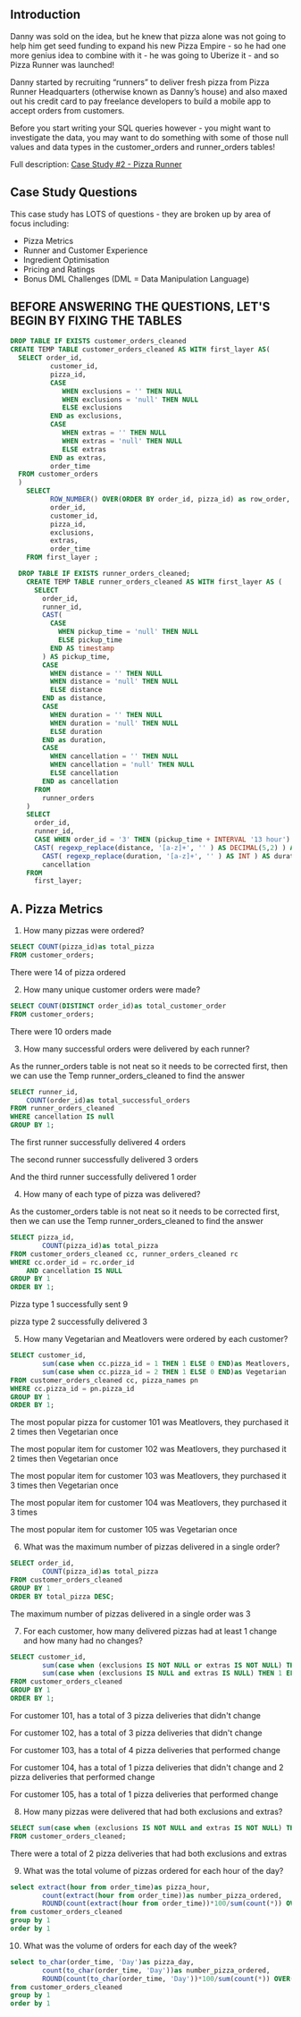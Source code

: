 ## Introduction

Danny was sold on the idea, but he knew that pizza alone was not going to help him get seed funding to expand his new Pizza Empire - so he had one more genius idea to combine with it - he was going to Uberize it - and so Pizza Runner was launched!

Danny started by recruiting “runners” to deliver fresh pizza from Pizza Runner Headquarters (otherwise known as Danny’s house) and also maxed out his credit card to pay freelance developers to build a mobile app to accept orders from customers.

Before you start writing your SQL queries however - you might want to investigate the data, you may want to do something with some of those null values and data types in the customer_orders and runner_orders tables!

Full description: [Case Study #2 - Pizza Runner ](https://8weeksqlchallenge.com/case-study-2/)


## Case Study Questions

This case study has LOTS of questions - they are broken up by area of focus including:

- Pizza Metrics
- Runner and Customer Experience
- Ingredient Optimisation
- Pricing and Ratings
- Bonus DML Challenges (DML = Data Manipulation Language)


## BEFORE ANSWERING THE QUESTIONS, LET'S BEGIN BY FIXING THE TABLES
```sql
DROP TABLE IF EXISTS customer_orders_cleaned
CREATE TEMP TABLE customer_orders_cleaned AS WITH first_layer AS(
  SELECT order_id,
          customer_id,
          pizza_id,
          CASE
             WHEN exclusions = '' THEN NULL
             WHEN exclusions = 'null' THEN NULL
             ELSE exclusions
          END as exclusions,
          CASE
             WHEN extras = '' THEN NULL
             WHEN extras = 'null' THEN NULL
             ELSE extras
          END as extras,
          order_time
  FROM customer_orders
  )
    SELECT 
          ROW_NUMBER() OVER(ORDER BY order_id, pizza_id) as row_order,
          order_id,
          customer_id,
          pizza_id,
          exclusions,
          extras,
          order_time
    FROM first_layer ;
```    
    
```sql
  DROP TABLE IF EXISTS runner_orders_cleaned;
    CREATE TEMP TABLE runner_orders_cleaned AS WITH first_layer AS (
      SELECT
        order_id,
        runner_id,
        CAST(
          CASE
            WHEN pickup_time = 'null' THEN NULL
            ELSE pickup_time
          END AS timestamp
        ) AS pickup_time,
        CASE
          WHEN distance = '' THEN NULL
          WHEN distance = 'null' THEN NULL
          ELSE distance
        END as distance,
        CASE
          WHEN duration = '' THEN NULL
          WHEN duration = 'null' THEN NULL
          ELSE duration
        END as duration,
        CASE
          WHEN cancellation = '' THEN NULL
          WHEN cancellation = 'null' THEN NULL
          ELSE cancellation
        END as cancellation
      FROM
        runner_orders
    )
    SELECT
      order_id,
      runner_id,
      CASE WHEN order_id = '3' THEN (pickup_time + INTERVAL '13 hour') ELSE pickup_time END AS pickup_time,
      CAST( regexp_replace(distance, '[a-z]+', '' ) AS DECIMAL(5,2) ) AS distance,
    	CAST( regexp_replace(duration, '[a-z]+', '' ) AS INT ) AS duration,
    	cancellation
    FROM
      first_layer;
```



## A. Pizza Metrics

1. How many pizzas were ordered?
```sql
SELECT COUNT(pizza_id)as total_pizza
FROM customer_orders;
```
There were 14 of pizza ordered


2. How many unique customer orders were made?
```sql
SELECT COUNT(DISTINCT order_id)as total_customer_order
FROM customer_orders;
```
There were 10 orders made


3. How many successful orders were delivered by each runner?

As the runner_orders table is not neat so it needs to be corrected first, then we can use the Temp runner_orders_cleaned to find the answer

```sql
SELECT runner_id,
	COUNT(order_id)as total_successful_orders
FROM runner_orders_cleaned
WHERE cancellation IS null
GROUP BY 1;
```
The first runner successfully delivered 4 orders

The second runner successfully delivered 3 orders

And the third runner successfully delivered 1 order


4. How many of each type of pizza was delivered?

As the customer_orders table is not neat so it needs to be corrected first, then we can use the Temp runner_orders_cleaned to find the answer

```sql
SELECT pizza_id,
		COUNT(pizza_id)as total_pizza
FROM customer_orders_cleaned cc, runner_orders_cleaned rc
WHERE cc.order_id = rc.order_id
	AND cancellation IS NULL
GROUP BY 1	
ORDER BY 1;
```
Pizza type 1 successfully sent 9

pizza type 2 successfully delivered 3


5. How many Vegetarian and Meatlovers were ordered by each customer?
```sql
SELECT customer_id,
		sum(case when cc.pizza_id = 1 THEN 1 ELSE 0 END)as Meatlovers,
		sum(case when cc.pizza_id = 2 THEN 1 ELSE 0 END)as Vegetarian
FROM customer_orders_cleaned cc, pizza_names pn
WHERE cc.pizza_id = pn.pizza_id
GROUP BY 1	
ORDER BY 1;
```
The most popular pizza for customer 101 was Meatlovers, they purchased it 2 times then Vegetarian once

The most popular item for customer 102 was Meatlovers, they purchased it 2 times then Vegetarian once

The most popular item for customer 103 was Meatlovers, they purchased it 3 times then Vegetarian once

The most popular item for customer 104 was Meatlovers, they purchased it 3 times

The most popular item for customer 105 was Vegetarian once


6. What was the maximum number of pizzas delivered in a single order?
```sql
SELECT order_id,
		COUNT(pizza_id)as total_pizza
FROM customer_orders_cleaned
GROUP BY 1
ORDER BY total_pizza DESC;
```
The maximum number of pizzas delivered in a single order was 3


7. For each customer, how many delivered pizzas had at least 1 change and how many had no changes?
```sql
SELECT customer_id,
		sum(case when (exclusions IS NOT NULL or extras IS NOT NULL) THEN 1 ELSE 0 END)as perform_change,
		sum(case when (exclusions IS NULL and extras IS NULL) THEN 1 ELSE 0 END)as no_change
FROM customer_orders_cleaned
GROUP BY 1
ORDER BY 1;
```
For customer 101, has a total of 3 pizza deliveries that didn't change

For customer 102, has a total of 3 pizza deliveries that didn't change

For customer 103, has a total of 4 pizza deliveries that performed change

For customer 104, has a total of 1 pizza deliveries that didn't change and 2 pizza deliveries that performed change

For customer 105, has a total of 1 pizza deliveries that performed change


8. How many pizzas were delivered that had both exclusions and extras?
```sql
SELECT sum(case when (exclusions IS NOT NULL and extras IS NOT NULL) THEN 1 ELSE 0 END)as perform_change
FROM customer_orders_cleaned;
```
There were a total of 2 pizza deliveries that had both exclusions and extras


9. What was the total volume of pizzas ordered for each hour of the day?
```sql
select extract(hour from order_time)as pizza_hour,
		count(extract(hour from order_time))as number_pizza_ordered,
		ROUND(count(extract(hour from order_time))*100/sum(count(*)) OVER(),2)as total_volume
from customer_orders_cleaned
group by 1
order by 1
```

10. What was the volume of orders for each day of the week?
```sql
select to_char(order_time, 'Day')as pizza_day,
		count(to_char(order_time, 'Day'))as number_pizza_ordered,
		ROUND(count(to_char(order_time, 'Day'))*100/sum(count(*)) OVER(),2)as total_volume
from customer_orders_cleaned
group by 1
order by 1
```
